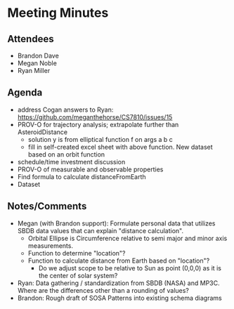 # Meeting Minutes

##  Attendees
* Brandon Dave
* Megan Noble
* Ryan Miller 

##  Agenda
- address Cogan answers to Ryan: https://github.com/meganthehorse/CS7810/issues/15
- PROV-O for trajectory analysis; extrapolate further than AsteroidDistance
    - solution y is from elliptical function f on args a b c
    - fill in self-created excel sheet with above function.  New dataset based on an orbit function 
- schedule/time investment discussion 
- PROV-O of measurable and observable properties
- Find formula to calculate distanceFromEarth
- Dataset

##  Notes/Comments
- Megan (with Brandon support): Formulate personal data that utilizes SBDB data values that can explain "distance calculation".  
    - Orbital Ellipse is Circumference relative to semi major and minor axis measurements.
    - Function to determine "location"?
    - Function to calculate distance from Earth based on "location"?
        - Do we adjust scope to be relative to Sun as point (0,0,0) as it is the center of solar system?
- Ryan:  Data gathering / standardization from SBDB (NASA) and MP3C.  Where are the differences other than a rounding of values? 
- Brandon:  Rough draft of SOSA Patterns into existing schema diagrams
